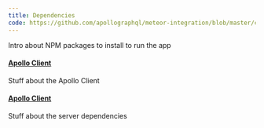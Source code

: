 ```yaml
---
title: Dependencies
code: https://github.com/apollographql/meteor-integration/blob/master/check-npm.js#L4-L16
---
```


Intro about NPM packages to install to run the app

<a href="https://github.com/apollographql/meteor-integration/blob/master/check-npm.js#L6"><h4>Apollo Client</h4></a>

Stuff about the Apollo Client

<a href="https://github.com/apollographql/meteor-integration/blob/master/check-npm.js#L10-L14"><h4>Apollo Client</h4></a>

Stuff about the server dependencies
